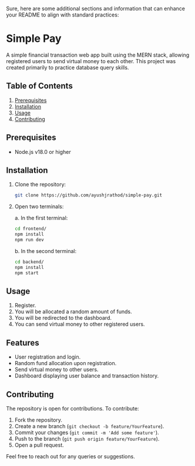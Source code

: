 Sure, here are some additional sections and information that can enhance your README to align with standard practices:

# Simple Pay

A simple financial transaction web app built using the MERN stack, allowing registered users to send virtual money to each other. This project was created primarily to practice database query skills.

## Table of Contents
1. [Prerequisites](#prerequisites)
2. [Installation](#installation)
3. [Usage](#usage)
6. [Contributing](#contributing)

## Prerequisites
- Node.js v18.0 or higher

## Installation
1. Clone the repository:
    ```bash
    git clone https://github.com/ayushjrathod/simple-pay.git
    ```

2. Open two terminals:

    a. In the first terminal:
    ```bash
    cd frontend/
    npm install
    npm run dev
    ```

    b. In the second terminal:
    ```bash
    cd backend/
    npm install
    npm start
    ```

## Usage
1. Register.
2. You will be allocated a random amount of funds.
3. You will be redirected to the dashboard.
4. You can send virtual money to other registered users.

## Features
- User registration and login.
- Random fund allocation upon registration.
- Send virtual money to other users.
- Dashboard displaying user balance and transaction history.


## Contributing
The repository is open for contributions. To contribute:
1. Fork the repository.
2. Create a new branch (`git checkout -b feature/YourFeature`).
3. Commit your changes (`git commit -m 'Add some feature'`).
4. Push to the branch (`git push origin feature/YourFeature`).
5. Open a pull request.


Feel free to reach out for any queries or suggestions.